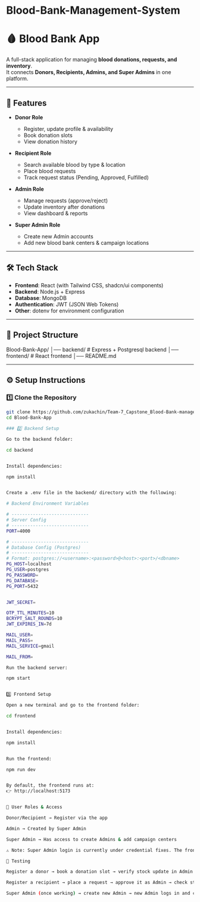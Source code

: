 # Blood-Bank-Management-System

# 🩸 Blood Bank App

A full-stack application for managing **blood donations, requests, and inventory**.  
It connects **Donors, Recipients, Admins, and Super Admins** in one platform.

---

## 🚀 Features

- **Donor Role**
  - Register, update profile & availability
  - Book donation slots
  - View donation history

- **Recipient Role**
  - Search available blood by type & location
  - Place blood requests
  - Track request status (Pending, Approved, Fulfilled)

- **Admin Role**
  - Manage requests (approve/reject)
  - Update inventory after donations
  - View dashboard & reports

- **Super Admin Role**
  - Create new Admin accounts
  - Add new blood bank centers & campaign locations

---

## 🛠️ Tech Stack

- **Frontend**: React (with Tailwind CSS, shadcn/ui components)  
- **Backend**: Node.js + Express  
- **Database**: MongoDB  
- **Authentication**: JWT (JSON Web Tokens)  
- **Other**: dotenv for environment configuration

---

## 📂 Project Structure

Blood-Bank-App/
│── backend/ # Express + Postgresql backend
│── frontend/ # React frontend
│── README.md


---

## ⚙️ Setup Instructions

### 1️⃣ Clone the Repository
```bash
git clone https://github.com/zukachin/Team-7_Capstone_Blood-Bank-management.git
cd Blood-Bank-App

### 2️⃣ Backend Setup

Go to the backend folder:

cd backend


Install dependencies:

npm install


Create a .env file in the backend/ directory with the following:

# Backend Environment Variables

# -----------------------------
# Server Config
# -----------------------------
PORT=4000

# -----------------------------
# Database Config (Postgres)
# -----------------------------
# Format: postgres://<username>:<password>@<host>:<port>/<dbname>
PG_HOST=localhost
PG_USER=postgres
PG_PASSWORD=
PG_DATABASE=
PG_PORT=5432


JWT_SECRET=

OTP_TTL_MINUTES=10
BCRYPT_SALT_ROUNDS=10
JWT_EXPIRES_IN=7d

MAIL_USER=
MAIL_PASS=
MAIL_SERVICE=gmail

MAIL_FROM=

Run the backend server:

npm start


3️⃣ Frontend Setup

Open a new terminal and go to the frontend folder:

cd frontend


Install dependencies:

npm install


Run the frontend:

npm run dev


By default, the frontend runs at:
👉 http://localhost:5173


🔐 User Roles & Access

Donor/Recipient → Register via the app

Admin → Created by Super Admin

Super Admin → Has access to create Admins & add campaign centers

⚠️ Note: Super Admin login is currently under credential fixes. The frontend screens are ready, but login is temporarily unavailable.

🧪 Testing

Register a donor → book a donation slot → verify stock update in Admin panel

Register a recipient → place a request → approve it as Admin → check status update

Super Admin (once working) → create new Admin → new Admin logs in and continues workflow
